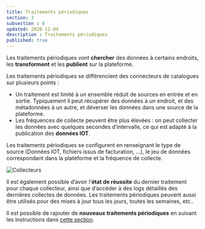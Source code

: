 ```yaml
---
title: Traitements périodiques
section: 3
subsection : 8
updated: 2020-12-09
description : Traitements périodiques
published: true
---
```

Les traitements périodiques vont **chercher** des données à certains endroits, les **transforment** et les **publient** sur la plateforme.

Les traitements périodiques se différencient des connecteurs de catalogues sur plusieurs points :
* Un traitement est limité à un ensemble réduit de sources en entrée et en sortie. Typiquement il peut récupérer des données à un endroit, et des métadonnées à un autre, et déverser les données dans une source de la plateforme.
* Les fréquences de collecte peuvent être plus élevées : on peut collecter les données avec quelques secondes d’intervalle, ce qui est adapté à la publication des **données IOT**.

<p>
</p>

Les traitements périodiques se configurent en renseignant le type de source (Données IOT, fichiers issus de facturation, …), le jeu de données correspondant dans la plateforme et la fréquence de collecte.

![Collecteurs](./images/functional-presentation/collecteurs.jpg)


Il est également possible d’avoir l’**état de réussite** du dernier traitement pour chaque collecteur, ainsi que d’accéder à des logs détaillés des dernières collectes de données. Les traitements périodiques peuvent aussi être utilisés pour des mises à jour tous les jours, toutes les semaines, etc..

Il est possible de rajouter de **nouveaux traitements périodiques** en suivant les instructions dans [cette section](./interoperate/collectors).
